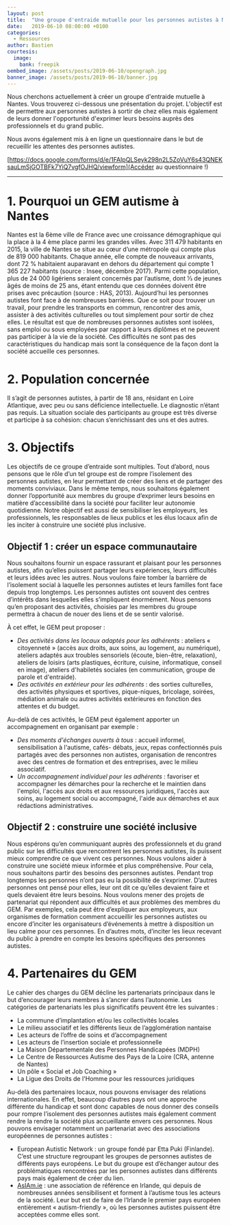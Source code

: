 ```yaml
---
layout: post
title:  "Une groupe d'entraide mutuelle pour les personnes autistes à Nantes"
date:   2019-06-10 08:00:00 +0100
categories:
  - Ressources
author: Bastien
courtesis:
  image:
    bank: freepik
oembed_image: /assets/posts/2019-06-10/opengraph.jpg
banner_image: /assets/posts/2019-06-10/banner.jpg
---
```



Nous cherchons actuellement à créer un groupe d'entraide mutuelle à Nantes.
Vous trouverez ci-dessous une présentation du projet.
L'objectif est de permettre aux personnes autistes à sortir de chez elles mais également de leurs donner l'opportunité d'exprimer leurs besoins auprès des professionnels et du grand public. 
 
Nous avons également mis à en ligne un questionnaire dans le but de recueillir les attentes des personnes autistes.

<div class="center">

[https://docs.google.com/forms/d/e/1FAIpQLSeyk298n2L5ZoVuY6s43QNEKsauLmSjGOTBFk7YiQ7vgfOJHQ/viewform](Accéder au questionnaire !)

</div>


----

# 1. Pourquoi un GEM autisme à Nantes

Nantes est la 6ème ville de France avec une croissance démographique qui la place à la 4 ème place
parmi les grandes villes. Avec 311 479 habitants en 2015, la ville de Nantes se situe au cœur d’une
métropole qui compte plus de 819 000 habitants. Chaque année, elle compte de nouveaux
arrivants, dont 72 % habitaient auparavant en dehors du département qui compte 1 365 227
habitants (source : Insee, décembre 2017). Parmi cette population, plus de 24 000 ligériens seraient
concernés par l’autisme, dont 1⁄3 de jeunes âgés de moins de 25 ans, étant entendu que ces données
doivent être prises avec précaution (source : HAS, 2013).
Aujourd’hui les personnes autistes font face à de nombreuses barrières. Que ce soit pour trouver un
travail, pour prendre les transports en commun, rencontrer des amis, assister à des activités
culturelles ou tout simplement pour sortir de chez elles.
Le résultat est que de nombreuses personnes autistes sont isolées, sans emploi ou sous employées
par rapport à leurs diplômes et ne peuvent pas participer à la vie de la société.
Ces difficultés ne sont pas des caractéristiques du handicap mais sont la conséquence de la façon
dont la société accueille ces personnes.

# 2. Population concernée
Il s’agit de personnes autistes, à partir de 18 ans, résidant en Loire Atlantique, avec peu ou sans déficience
intellectuelle. Le diagnostic n’étant pas requis.
La situation sociale des participants au groupe est très diverse et participe à sa cohésion: chacun
s’enrichissant des uns et des autres.


# 3. Objectifs

Les objectifs de ce groupe d’entraide sont multiples.
Tout d’abord, nous pensons que le rôle d’un tel groupe est de rompre l’isolement des personnes
autistes, en leur permettant de créer des liens et de partager des moments conviviaux. Dans le
même temps, nous souhaitons également donner l’opportunité aux membres du groupe d’exprimer
leurs besoins en matière d’accessibilité dans la société pour faciliter leur autonomie quotidienne.
Notre objectif est aussi de sensibiliser les employeurs, les professionnels, les responsables de lieux
publics et les élus locaux afin de les inciter à construire une société plus inclusive.

## Objectif 1 : créer un espace communautaire

Nous souhaitons fournir un espace rassurant et plaisant pour les personnes autistes, afin qu’elles
puissent partager leurs expériences, leurs difficultés et leurs idées avec les autres. Nous voulons
faire tomber la barrière de l’isolement social à laquelle les personnes autistes et leurs familles font
face depuis trop longtemps.
Les personnes autistes ont souvent des centres d’intérêts dans lesquelles elles s’impliquent
énormément. Nous pensons qu’en proposant des activités, choisies par les membres du groupe
permettra à chacun de nouer des liens et de se sentir valorisé.

À cet effet, le GEM peut proposer :

  - *Des activités dans les locaux adaptés pour les adhérents* : ateliers « citoyenneté » (accès aux
droits, aux soins, au logement, au numérique), ateliers adaptés aux troubles sensoriels
(écoute, bien-être, relaxation), ateliers de loisirs (arts plastiques, écriture, cuisine,
informatique, conseil en image), ateliers d'habiletés sociales (en communication, groupe de
parole et d'entraide).
  - *Des activités en extérieur pour les adhérents* : des sorties culturelles, des activités physiques
et sportives, pique-niques, bricolage, soirées, médiation animale ou autres activités
extérieures en fonction des attentes et du budget.

Au-delà de ces activités, le GEM peut également apporter un accompagnement en organisant par
exemple :



  - *Des moments d'échanges ouverts à tous* : accueil informel, sensibilisation à l'autisme, cafés-
débats, jeux, repas confectionnés puis partagés avec des personnes non autistes,
organisation de rencontres avec des centres de formation et des entreprises, avec le milieu
associatif.
  - *Un accompagnement individuel pour les adhérents* : favoriser et accompagner les
démarches pour la recherche et le maintien dans l'emploi, l'accès aux droits et aux
ressources juridiques, l'accès aux soins, au logement social ou accompagné, l'aide aux
démarches et aux rédactions administratives.


## Objectif 2 : construire une société inclusive

Nous espérons qu’en communiquant auprès des professionnels et du grand public sur les
difficultés que rencontrent les personnes autistes, ils puissent mieux comprendre ce que vivent
ces personnes. Nous voulons aider à construire une société mieux informée et plus
compréhensive.
Pour cela, nous souhaitons partir des besoins des personnes autistes. Pendant trop longtemps
les personnes n’ont pas eu la possibilité de s’exprimer. D’autres personnes ont pensé pour elles,
leur ont dit ce qu’elles devaient faire et quels devaient être leurs besoins.
Nous voulons mener des projets de partenariat qui répondent aux difficultés et aux problèmes
des membres du GEM. Par exemples, cela peut être d’expliquer aux employeurs, aux
organismes de formation comment accueillir les personnes autistes ou encore d’inciter les
organisateurs d’événements à mettre à disposition un lieu calme pour ces personnes. En
d’autres mots, d’inciter les lieux recevant du public à prendre en compte les besoins
spécifiques des personnes autistes.

# 4. Partenaires du GEM

Le cahier des charges du GEM décline les partenariats principaux dans le but d’encourager leurs
membres à s’ancrer dans l’autonomie. Les catégories de partenariats les plus significatifs peuvent
être les suivantes :

  - La commune d’implantation et/ou les collectivités locales
  - Le milieu associatif et les différents lieux de l’agglomération nantaise
  - Les acteurs de l’offre de soins et d’accompagnement
  - Les acteurs de l’insertion sociale et professionnelle
  - La Maison Départementale des Personnes Handicapées (MDPH)
  - Le Centre de Ressources Autisme des Pays de la Loire (CRA, antenne de Nantes)
  - Un pôle « Social et Job Coaching »
  - La Ligue des Droits de l'Homme pour les ressources juridiques

Au-delà des partenaires locaux, nous pouvons envisager des relations internationales. En effet,
beaucoup d’autres pays ont une approche différente du handicap et sont donc capables de nous
donner des conseils pour rompre l’isolement des personnes autistes mais également comment
rendre la rendre la société plus accueillante envers ces personnes.
Nous pouvons envisager notamment un partenariat avec des associations européennes de
personnes autistes :

  - European Autistic Network : un groupe fondé par Etta Puki (Finlande). C’est une structure
regroupant les groupes de personnes autistes de différents pays européens. Le but du
groupe est d’échanger autour des problématiques rencontrées par les personnes autistes
dans différents pays mais également de créer du lien.
  - <a href="https://asiam.ie">AsIAm.ie</a> : une association de référence en Irlande, qui depuis de nombreuses années
sensibilisent et forment à l’autisme tous les acteurs de la société. Leur but est de faire de
l’Irlande le premier pays européen entièrement « autism-friendly », où les personnes autistes
puissent être acceptées comme elles sont.


